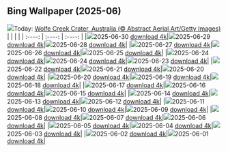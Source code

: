## Bing Wallpaper (2025-06)
![](https://www.bing.com/th?id=OHR.WolfeCrater_EN-GB1775115242_UHD.jpg&w=1000)Today: [Wolfe Creek Crater, Australia (© Abstract Aerial Art/Getty Images)](https://www.bing.com/th?id=OHR.WolfeCrater_EN-GB1775115242_UHD.jpg&rf=LaDigue_UHD.jpg&pid=hp&w=3840&h=2160&rs=1&c=4)
|      |      |      |
| :----: | :----: | :----: |
|![](https://www.bing.com/th?id=OHR.WolfeCrater_EN-GB1775115242_UHD.jpg&pid=hp&w=384&h=216&rs=1&c=4)2025-06-30 [download 4k](https://www.bing.com/th?id=OHR.WolfeCrater_EN-GB1775115242_UHD.jpg&rf=LaDigue_UHD.jpg&pid=hp&w=3840&h=2160&rs=1&c=4)|![](https://www.bing.com/th?id=OHR.BandaIsland_EN-GB1537579150_UHD.jpg&pid=hp&w=384&h=216&rs=1&c=4)2025-06-29 [download 4k](https://www.bing.com/th?id=OHR.BandaIsland_EN-GB1537579150_UHD.jpg&rf=LaDigue_UHD.jpg&pid=hp&w=3840&h=2160&rs=1&c=4)|![](https://www.bing.com/th?id=OHR.MesquiteFlats_EN-GB1375623335_UHD.jpg&pid=hp&w=384&h=216&rs=1&c=4)2025-06-28 [download 4k](https://www.bing.com/th?id=OHR.MesquiteFlats_EN-GB1375623335_UHD.jpg&rf=LaDigue_UHD.jpg&pid=hp&w=3840&h=2160&rs=1&c=4)|
|![](https://www.bing.com/th?id=OHR.SplendidFrog_EN-GB1133553624_UHD.jpg&pid=hp&w=384&h=216&rs=1&c=4)2025-06-27 [download 4k](https://www.bing.com/th?id=OHR.SplendidFrog_EN-GB1133553624_UHD.jpg&rf=LaDigue_UHD.jpg&pid=hp&w=3840&h=2160&rs=1&c=4)|![](https://www.bing.com/th?id=OHR.HorseheadRock_EN-GB7257455536_UHD.jpg&pid=hp&w=384&h=216&rs=1&c=4)2025-06-26 [download 4k](https://www.bing.com/th?id=OHR.HorseheadRock_EN-GB7257455536_UHD.jpg&rf=LaDigue_UHD.jpg&pid=hp&w=3840&h=2160&rs=1&c=4)|![](https://www.bing.com/th?id=OHR.GlastonburyScenic_EN-GB0067703807_UHD.jpg&pid=hp&w=384&h=216&rs=1&c=4)2025-06-25 [download 4k](https://www.bing.com/th?id=OHR.GlastonburyScenic_EN-GB0067703807_UHD.jpg&rf=LaDigue_UHD.jpg&pid=hp&w=3840&h=2160&rs=1&c=4)|
|![](https://www.bing.com/th?id=OHR.DelicateArch_EN-GB4483043956_UHD.jpg&pid=hp&w=384&h=216&rs=1&c=4)2025-06-24 [download 4k](https://www.bing.com/th?id=OHR.DelicateArch_EN-GB4483043956_UHD.jpg&rf=LaDigue_UHD.jpg&pid=hp&w=3840&h=2160&rs=1&c=4)|![](https://www.bing.com/th?id=OHR.DelicateArch_EN-GB9851304724_UHD.jpg&pid=hp&w=384&h=216&rs=1&c=4)2025-06-24 [download 4k](https://www.bing.com/th?id=OHR.DelicateArch_EN-GB9851304724_UHD.jpg&rf=LaDigue_UHD.jpg&pid=hp&w=3840&h=2160&rs=1&c=4)|![](https://www.bing.com/th?id=OHR.DresdenElbe_EN-GB9622986558_UHD.jpg&pid=hp&w=384&h=216&rs=1&c=4)2025-06-23 [download 4k](https://www.bing.com/th?id=OHR.DresdenElbe_EN-GB9622986558_UHD.jpg&rf=LaDigue_UHD.jpg&pid=hp&w=3840&h=2160&rs=1&c=4)|
|![](https://www.bing.com/th?id=OHR.AmazonEcuador_EN-GB9331182171_UHD.jpg&pid=hp&w=384&h=216&rs=1&c=4)2025-06-22 [download 4k](https://www.bing.com/th?id=OHR.AmazonEcuador_EN-GB9331182171_UHD.jpg&rf=LaDigue_UHD.jpg&pid=hp&w=3840&h=2160&rs=1&c=4)|![](https://www.bing.com/th?id=OHR.IcelandSolstice_EN-GB9174447978_UHD.jpg&pid=hp&w=384&h=216&rs=1&c=4)2025-06-21 [download 4k](https://www.bing.com/th?id=OHR.IcelandSolstice_EN-GB9174447978_UHD.jpg&rf=LaDigue_UHD.jpg&pid=hp&w=3840&h=2160&rs=1&c=4)|![](https://www.bing.com/th?id=OHR.SerengetiGiraffe_EN-GB0487583415_UHD.jpg&pid=hp&w=384&h=216&rs=1&c=4)2025-06-20 [download 4k](https://www.bing.com/th?id=OHR.SerengetiGiraffe_EN-GB0487583415_UHD.jpg&rf=LaDigue_UHD.jpg&pid=hp&w=3840&h=2160&rs=1&c=4)|
|![](https://www.bing.com/th?id=OHR.SerengetiGiraffe_EN-GB8989082610_UHD.jpg&pid=hp&w=384&h=216&rs=1&c=4)2025-06-20 [download 4k](https://www.bing.com/th?id=OHR.SerengetiGiraffe_EN-GB8989082610_UHD.jpg&rf=LaDigue_UHD.jpg&pid=hp&w=3840&h=2160&rs=1&c=4)|![](https://www.bing.com/th?id=OHR.DolomitiEstate_EN-GB8739058818_UHD.jpg&pid=hp&w=384&h=216&rs=1&c=4)2025-06-19 [download 4k](https://www.bing.com/th?id=OHR.DolomitiEstate_EN-GB8739058818_UHD.jpg&rf=LaDigue_UHD.jpg&pid=hp&w=3840&h=2160&rs=1&c=4)|![](https://www.bing.com/th?id=OHR.AsianSwallowtail_EN-GB8497991107_UHD.jpg&pid=hp&w=384&h=216&rs=1&c=4)2025-06-18 [download 4k](https://www.bing.com/th?id=OHR.AsianSwallowtail_EN-GB8497991107_UHD.jpg&rf=LaDigue_UHD.jpg&pid=hp&w=3840&h=2160&rs=1&c=4)|
|![](https://www.bing.com/th?id=OHR.CumberlandOaks_EN-GB8206271068_UHD.jpg&pid=hp&w=384&h=216&rs=1&c=4)2025-06-17 [download 4k](https://www.bing.com/th?id=OHR.CumberlandOaks_EN-GB8206271068_UHD.jpg&rf=LaDigue_UHD.jpg&pid=hp&w=3840&h=2160&rs=1&c=4)|![](https://www.bing.com/th?id=OHR.SeaTurtleBrazil_EN-GB7944725129_UHD.jpg&pid=hp&w=384&h=216&rs=1&c=4)2025-06-16 [download 4k](https://www.bing.com/th?id=OHR.SeaTurtleBrazil_EN-GB7944725129_UHD.jpg&rf=LaDigue_UHD.jpg&pid=hp&w=3840&h=2160&rs=1&c=4)|![](https://www.bing.com/th?id=OHR.RheaDad_EN-GB7667641809_UHD.jpg&pid=hp&w=384&h=216&rs=1&c=4)2025-06-15 [download 4k](https://www.bing.com/th?id=OHR.RheaDad_EN-GB7667641809_UHD.jpg&rf=LaDigue_UHD.jpg&pid=hp&w=3840&h=2160&rs=1&c=4)|
|![](https://www.bing.com/th?id=OHR.TroopingTheColour2025_EN-GB7387782428_UHD.jpg&pid=hp&w=384&h=216&rs=1&c=4)2025-06-14 [download 4k](https://www.bing.com/th?id=OHR.TroopingTheColour2025_EN-GB7387782428_UHD.jpg&rf=LaDigue_UHD.jpg&pid=hp&w=3840&h=2160&rs=1&c=4)|![](https://www.bing.com/th?id=OHR.SanMiguelAzores_EN-GB5976110890_UHD.jpg&pid=hp&w=384&h=216&rs=1&c=4)2025-06-13 [download 4k](https://www.bing.com/th?id=OHR.SanMiguelAzores_EN-GB5976110890_UHD.jpg&rf=LaDigue_UHD.jpg&pid=hp&w=3840&h=2160&rs=1&c=4)|![](https://www.bing.com/th?id=OHR.BigBendChisos_EN-GB2685461627_UHD.jpg&pid=hp&w=384&h=216&rs=1&c=4)2025-06-12 [download 4k](https://www.bing.com/th?id=OHR.BigBendChisos_EN-GB2685461627_UHD.jpg&rf=LaDigue_UHD.jpg&pid=hp&w=3840&h=2160&rs=1&c=4)|
|![](https://www.bing.com/th?id=OHR.FlamingosNamibia_EN-GB2570147550_UHD.jpg&pid=hp&w=384&h=216&rs=1&c=4)2025-06-11 [download 4k](https://www.bing.com/th?id=OHR.FlamingosNamibia_EN-GB2570147550_UHD.jpg&rf=LaDigue_UHD.jpg&pid=hp&w=3840&h=2160&rs=1&c=4)|![](https://www.bing.com/th?id=OHR.AerialEverglades_EN-GB2444503937_UHD.jpg&pid=hp&w=384&h=216&rs=1&c=4)2025-06-10 [download 4k](https://www.bing.com/th?id=OHR.AerialEverglades_EN-GB2444503937_UHD.jpg&rf=LaDigue_UHD.jpg&pid=hp&w=3840&h=2160&rs=1&c=4)|![](https://www.bing.com/th?id=OHR.DubrovnikTwilight_EN-GB2328954017_UHD.jpg&pid=hp&w=384&h=216&rs=1&c=4)2025-06-09 [download 4k](https://www.bing.com/th?id=OHR.DubrovnikTwilight_EN-GB2328954017_UHD.jpg&rf=LaDigue_UHD.jpg&pid=hp&w=3840&h=2160&rs=1&c=4)|
|![](https://www.bing.com/th?id=OHR.StellarSeaLions_EN-GB2192736311_UHD.jpg&pid=hp&w=384&h=216&rs=1&c=4)2025-06-08 [download 4k](https://www.bing.com/th?id=OHR.StellarSeaLions_EN-GB2192736311_UHD.jpg&rf=LaDigue_UHD.jpg&pid=hp&w=3840&h=2160&rs=1&c=4)|![](https://www.bing.com/th?id=OHR.VictoriaStreet2025_EN-GB2065816867_UHD.jpg&pid=hp&w=384&h=216&rs=1&c=4)2025-06-07 [download 4k](https://www.bing.com/th?id=OHR.VictoriaStreet2025_EN-GB2065816867_UHD.jpg&rf=LaDigue_UHD.jpg&pid=hp&w=3840&h=2160&rs=1&c=4)|![](https://www.bing.com/th?id=OHR.NormandyBeach_EN-GB1596892629_UHD.jpg&pid=hp&w=384&h=216&rs=1&c=4)2025-06-06 [download 4k](https://www.bing.com/th?id=OHR.NormandyBeach_EN-GB1596892629_UHD.jpg&rf=LaDigue_UHD.jpg&pid=hp&w=3840&h=2160&rs=1&c=4)|
|![](https://www.bing.com/th?id=OHR.OlivaresMural_EN-GB1816556360_UHD.jpg&pid=hp&w=384&h=216&rs=1&c=4)2025-06-05 [download 4k](https://www.bing.com/th?id=OHR.OlivaresMural_EN-GB1816556360_UHD.jpg&rf=LaDigue_UHD.jpg&pid=hp&w=3840&h=2160&rs=1&c=4)|![](https://www.bing.com/th?id=OHR.CalaLuna_EN-GB1693826190_UHD.jpg&pid=hp&w=384&h=216&rs=1&c=4)2025-06-04 [download 4k](https://www.bing.com/th?id=OHR.CalaLuna_EN-GB1693826190_UHD.jpg&rf=LaDigue_UHD.jpg&pid=hp&w=3840&h=2160&rs=1&c=4)|![](https://www.bing.com/th?id=OHR.BicyclesUtrecht_EN-GB1571923554_UHD.jpg&pid=hp&w=384&h=216&rs=1&c=4)2025-06-03 [download 4k](https://www.bing.com/th?id=OHR.BicyclesUtrecht_EN-GB1571923554_UHD.jpg&rf=LaDigue_UHD.jpg&pid=hp&w=3840&h=2160&rs=1&c=4)|
|![](https://www.bing.com/th?id=OHR.EchinaceaButterfly_EN-GB1446569270_UHD.jpg&pid=hp&w=384&h=216&rs=1&c=4)2025-06-02 [download 4k](https://www.bing.com/th?id=OHR.EchinaceaButterfly_EN-GB1446569270_UHD.jpg&rf=LaDigue_UHD.jpg&pid=hp&w=3840&h=2160&rs=1&c=4)|![](https://www.bing.com/th?id=OHR.GrandeTerreReef_EN-GB1338968705_UHD.jpg&pid=hp&w=384&h=216&rs=1&c=4)2025-06-01 [download 4k](https://www.bing.com/th?id=OHR.GrandeTerreReef_EN-GB1338968705_UHD.jpg&rf=LaDigue_UHD.jpg&pid=hp&w=3840&h=2160&rs=1&c=4)|